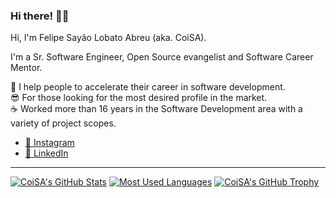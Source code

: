 ### Hi there! 👋🏻

Hi, I'm Felipe Sayão Lobato Abreu (aka. CoiSA).

I'm a Sr. Software Engineer, Open Source evangelist and Software Career Mentor.

🚀 I help people to accelerate their career in software development.<br />
😎 For those looking for the most desired profile in the market.<br />
☕ ️Worked more than 16 years in the Software Development area with a variety of project scopes.

- [📸 Instagram](https://instagram.com/mentordosdevs)
- [💼 LinkedIn](https://www.linkedin.com/in/felipesla)
___
[![CoiSA's GitHub Stats](https://github-readme-stats.vercel.app/api?username=coisa&hide=contribs&line_height=24&custom_title=CoiSA's%20GitHub%20Stats&count_private=true&include_all_commits=true&show_icons=true&theme=nord)](https://github.com/coisa)
[![Most Used Languages](https://github-readme-stats.vercel.app/api/top-langs/?username=coisa&layout=compact&theme=nord)](https://github.com/coisa)
[![CoiSA's GitHub Trophy](https://github-profile-trophy.vercel.app/?username=coisa&margin-w=5&theme=nord&column=8&no-frame=true)](https://github.com/coisa)
